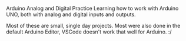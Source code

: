 Arduino Analog and Digital Practice
Learning how to work with Arduino UNO, both with analog and digital inputs and outputs.

Most of these are small, single day projects. 
Most were also done in the default Arduino Editor, VSCode doesn't work that well for Arduino. :/
